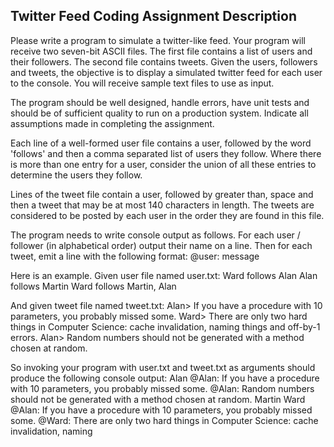 ## Twitter Feed Coding Assignment Description

Please write a program to simulate a twitter-like feed. Your program will receive two seven-bit ASCII files. The first file contains a list of users and their followers. 
The second file contains tweets. Given the users, followers and tweets, the objective is to display a simulated twitter feed for each user to the
console. You will receive sample text files to use as input.

The program should be well designed, handle errors, have unit tests and should be of sufficient quality to run on a production system. Indicate all
assumptions made in completing the assignment.

Each line of a well-formed user file contains a user, followed by the word 'follows' and then a comma separated list of users they follow. Where there is
more than one entry for a user, consider the union of all these entries to determine the users they follow.

Lines of the tweet file contain a user, followed by greater than, space and then a tweet that may be at most 140 characters in length. The tweets are
considered to be posted by each user in the order they are found in this file.

The program needs to write console output as follows. For each user / follower (in alphabetical order) output their name on a line. Then for each tweet,
emit a line with the following format: <tab>@user: <space>message

Here is an example. Given user file named user.txt:
Ward follows Alan
Alan follows Martin
Ward follows Martin, Alan

And given tweet file named tweet.txt:
Alan> If you have a procedure with 10 parameters, you probably missed some.
Ward> There are only two hard things in Computer Science: cache invalidation, naming things and off-by-1 errors.
Alan> Random numbers should not be generated with a method chosen at random.

So invoking your program with user.txt and tweet.txt as arguments should produce the following console output:
Alan
    @Alan: If you have a procedure with 10 parameters, you probably missed some.
    @Alan: Random numbers should not be generated with a method chosen at random.
Martin
Ward
    @Alan: If you have a procedure with 10 parameters, you probably missed some.
    @Ward: There are only two hard things in Computer Science: cache invalidation, naming

